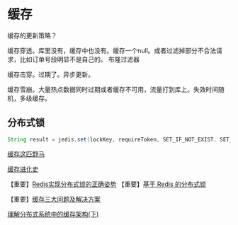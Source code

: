 # 缓存

缓存的更新策略？

缓存穿透。库里没有，缓存中也没有。缓存一个null。或者过滤掉部分不合法请求，比如订单号段明显不是自己的。
布隆过滤器

缓存击穿。过期了。异步更新。

缓存雪崩。大量热点数据同时过期或者缓存不可用，流量打到库上。失效时间随机，多级缓存。

## 分布式锁

```java
String result = jedis.set(lockKey, requireToken, SET_IF_NOT_EXIST, SET_WITH_EXPIRE_TIME, expireTime);

```



[缓存这匹野马](https://juejin.im/post/5b91cc2f5188255c7228248d?utm_source=gold_browser_extension)

[缓存进化史](https://juejin.im/post/5b7593496fb9a009b62904fa?utm_source=gold_browser_extension)

【重要】[Redis实现分布式锁的正确姿势](https://www.cnblogs.com/zhili/p/redisdistributelock.html)
【重要】[基于 Redis 的分布式锁](https://crossoverjie.top/2018/03/29/distributed-lock/distributed-lock-redis/)

【重要】[缓存三大问题及解决方案](https://juejin.im/post/5b604b9ef265da0f62639001?utm_source=gold_browser_extension)

[理解分布式系统中的缓存架构(下)](https://juejin.im/post/5b45cf3fe51d4519721b7974)

